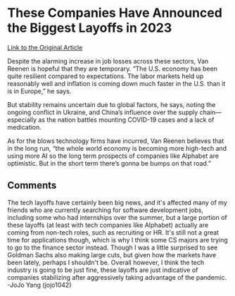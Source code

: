 # These Companies Have Announced the Biggest Layoffs in 2023

[Link to the Original Article](https://time.com/6248866/google-alphabet-biggest-layoffs-2023/)

Despite the alarming increase in job losses across these sectors, Van Reenen is hopeful that they are temporary. “The U.S. economy has been quite resilient compared to expectations. The labor markets held up reasonably well and inflation is coming down much faster in the U.S. than it is in Europe,” he says.

But stability remains uncertain due to global factors, he says, noting the ongoing conflict in Ukraine, and China’s influence over the supply chain—especially as the nation battles mounting COVID-19 cases and a lack of medication.

As for the blows technology firms have incurred, Van Reenen believes that in the long run, “the whole world economy is becoming more high-tech and using more AI so the long term prospects of companies like Alphabet are optimistic. But in the short term there’s gonna be bumps on that road.”

## Comments
The tech layoffs have certainly been big news, and it's affected many of my friends who are currently searching for software development jobs, including some who had internships over the summer, but a large portion of these layoffs (at least with tech companies like Alphabet) actually are coming from non-tech roles, such as recruiting or HR. It's still not a great time for applications though, which is why I think some CS majors are trying to go to the finance sector instead. Though I was a little surprised to see Goldman Sachs also making large cuts, but given how the markets have been lately, perhaps I shouldn't be. Overall however, I think the tech industry is going to be just fine, these layoffs are just indicative of companies stabilizing after aggressively taking advantage of the pandemic. -JoJo Yang (jojo1042)